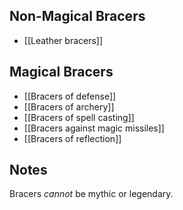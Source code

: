 ## Non-Magical Bracers
- [[Leather bracers]]

## Magical Bracers
- [[Bracers of defense]]
- [[Bracers of archery]]
- [[Bracers of spell casting]]
- [[Bracers against magic missiles]]
- [[Bracers of reflection]]

## Notes
Bracers *cannot* be mythic or legendary.